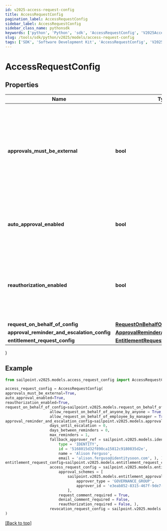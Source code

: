 ```yaml
---
id: v2025-access-request-config
title: AccessRequestConfig
pagination_label: AccessRequestConfig
sidebar_label: AccessRequestConfig
sidebar_class_name: pythonsdk
keywords: ['python', 'Python', 'sdk', 'AccessRequestConfig', 'V2025AccessRequestConfig'] 
slug: /tools/sdk/python/v2025/models/access-request-config
tags: ['SDK', 'Software Development Kit', 'AccessRequestConfig', 'V2025AccessRequestConfig']
---
```


# AccessRequestConfig


## Properties

Name | Type | Description | Notes
------------ | ------------- | ------------- | -------------
**approvals_must_be_external** | **bool** | If this is true, approvals must be processed by an external system. Also, if this is true, it blocks Request Center access requests and returns an error for any user who isn't an org admin. | [optional] [default to False]
**auto_approval_enabled** | **bool** | If this is true and the requester and reviewer are the same, the request is automatically approved. | [optional] [default to False]
**reauthorization_enabled** | **bool** | If this is true, reauthorization will be enforced for appropriately configured access items. Enablement of this feature is currently in a limited state. | [optional] [default to False]
**request_on_behalf_of_config** | [**RequestOnBehalfOfConfig**](request-on-behalf-of-config) |  | [optional] 
**approval_reminder_and_escalation_config** | [**ApprovalReminderAndEscalationConfig**](approval-reminder-and-escalation-config) |  | [optional] 
**entitlement_request_config** | [**EntitlementRequestConfig**](entitlement-request-config) |  | [optional] 
}

## Example

```python
from sailpoint.v2025.models.access_request_config import AccessRequestConfig

access_request_config = AccessRequestConfig(
approvals_must_be_external=True,
auto_approval_enabled=True,
reauthorization_enabled=True,
request_on_behalf_of_config=sailpoint.v2025.models.request_on_behalf_of_config.Request On Behalf Of Config(
                    allow_request_on_behalf_of_anyone_by_anyone = True, 
                    allow_request_on_behalf_of_employee_by_manager = True, ),
approval_reminder_and_escalation_config=sailpoint.v2025.models.approval_reminder_and_escalation_config.Approval Reminder And Escalation Config(
                    days_until_escalation = 0, 
                    days_between_reminders = 0, 
                    max_reminders = 1, 
                    fallback_approver_ref = sailpoint.v2025.models.identity_reference_with_name_and_email.Identity Reference With Name And Email(
                        type = 'IDENTITY', 
                        id = '5168015d32f890ca15812c9180835d2e', 
                        name = 'Alison Ferguso', 
                        email = 'alison.ferguso@identitysoon.com', ), ),
entitlement_request_config=sailpoint.v2025.models.entitlement_request_config.Entitlement Request Config(
                    access_request_config = sailpoint.v2025.models.entitlement_access_request_config.Entitlement Access Request Config(
                        approval_schemes = [
                            sailpoint.v2025.models.entitlement_approval_scheme.Entitlement Approval Scheme(
                                approver_type = 'GOVERNANCE_GROUP', 
                                approver_id = 'e3eab852-8315-467f-9de7-70eda97f63c8', )
                            ], 
                        request_comment_required = True, 
                        denial_comment_required = False, 
                        reauthorization_required = False, ), 
                    revocation_request_config = sailpoint.v2025.models.entitlement_revocation_request_config.Entitlement Revocation Request Config(), )
)

```
[[Back to top]](#) 

